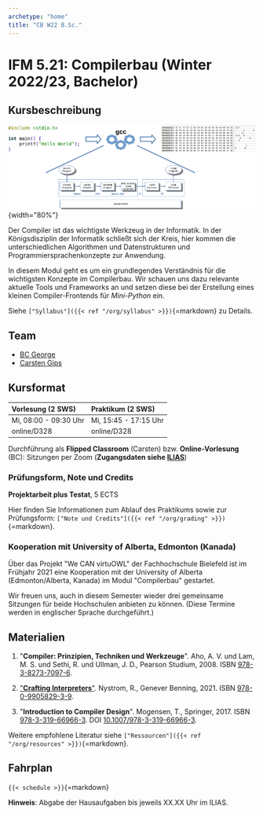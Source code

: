 ```yaml
---
archetype: "home"
title: "CB W22 B.Sc."
---
```



# IFM 5.21: Compilerbau (Winter 2022/23, Bachelor)

## Kursbeschreibung

![](org/images/architektur_cb.png){width="80%"}

Der Compiler ist das wichtigste Werkzeug in der Informatik. In der Königsdisziplin der
Informatik schließt sich der Kreis, hier kommen die unterschiedlichen Algorithmen und
Datenstrukturen und Programmiersprachenkonzepte zur Anwendung.

In diesem Modul geht es um ein grundlegendes Verständnis für die wichtigsten Konzepte
im Compilerbau. Wir schauen uns dazu relevante aktuelle Tools und Frameworks an und
setzen diese bei der Erstellung eines kleinen Compiler-Frontends für _Mini-Python_ ein.

Siehe `["Syllabus"]({{< ref "/org/syllabus" >}})`{=markdown} zu Details.


## Team

-   [BC George](https://www.fh-bielefeld.de/minden/ueber-uns/personenverzeichnis/birgit-christina-george)
-   [Carsten Gips](https://www.fh-bielefeld.de/minden/ueber-uns/personenverzeichnis/carsten-gips)


## Kursformat

| Vorlesung (2 SWS)     | Praktikum (2 SWS)     |
|:----------------------|:----------------------|
| Mi, 08:00 - 09:30 Uhr | Mi, 15:45 - 17:15 Uhr |
| online/D328           | online/D328           |

Durchführung als **Flipped Classroom** (Carsten) bzw. **Online-Vorlesung** (BC):
Sitzungen per Zoom (**Zugangsdaten siehe [ILIAS]**)

[ILIAS]: https://www.fh-bielefeld.de/elearning/goto.php?target=crs_1091711&client_id=FH-Bielefeld

### Prüfungsform, Note und Credits

**Projektarbeit plus Testat**, 5 ECTS

Hier finden Sie Informationen zum Ablauf des Praktikums sowie zur Prüfungsform:
`["Note und Credits"]({{< ref "/org/grading" >}})`{=markdown}.

### Kooperation mit University of Alberta, Edmonton (Kanada)

Über das Projekt "We CAN virtuOWL" der Fachhochschule Bielefeld ist im Frühjahr 2021 eine
Kooperation mit der University of Alberta (Edmonton/Alberta, Kanada) im Modul "Compilerbau"
gestartet.

Wir freuen uns, auch in diesem Semester wieder drei gemeinsame Sitzungen für beide
Hochschulen anbieten zu können. (Diese Termine werden in englischer Sprache durchgeführt.)


## Materialien

1.  "**Compiler: Prinzipien, Techniken und Werkzeuge**".
    Aho, A. V. und Lam, M. S. und Sethi, R. und Ullman, J. D., Pearson Studium, 2008.
    ISBN [978-3-8273-7097-6](https://www.digibib.net/openurl/Bi10?isbn=978-3-8273-7097-6).

2.  ["**Crafting Interpreters**"](https://github.com/munificent/craftinginterpreters).
    Nystrom, R., Genever Benning, 2021.
    ISBN [978-0-9905829-3-9](https://www.digibib.net/openurl/Bi10?isbn=978-0-9905829-3-9).

3.  "**Introduction to Compiler Design**".
    Mogensen, T., Springer, 2017.
    ISBN [978-3-319-66966-3](https://www.digibib.net/openurl/Bi10?isbn=978-3-319-66966-3).
    DOI [10.1007/978-3-319-66966-3](https://doi.org/10.1007/978-3-319-66966-3).

Weitere empfohlene Literatur siehe `["Ressourcen"]({{< ref "/org/resources" >}})`{=markdown}.


## Fahrplan

`{{< schedule >}}`{=markdown}

**Hinweis**: Abgabe der Hausaufgaben bis jeweils XX.XX Uhr im ILIAS.
